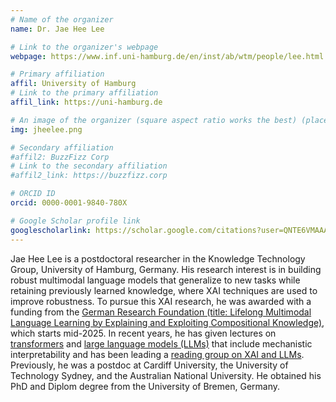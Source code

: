 ```yaml
---
# Name of the organizer
name: Dr. Jae Hee Lee

# Link to the organizer's webpage
webpage: https://www.inf.uni-hamburg.de/en/inst/ab/wtm/people/lee.html

# Primary affiliation
affil: University of Hamburg
# Link to the primary affiliation
affil_link: https://uni-hamburg.de

# An image of the organizer (square aspect ratio works the best) (place in the `assets/img/organizers` directory)
img: jheelee.png

# Secondary affiliation
#affil2: BuzzFizz Corp
# Link to the secondary affiliation
#affil2_link: https://buzzfizz.corp

# ORCID ID
orcid: 0000-0001-9840-780X

# Google Scholar profile link
googlescholarlink: https://scholar.google.com/citations?user=QNTE6VMAAAAJ
---
```


<!-- Add your bio here -->

Jae Hee Lee is a postdoctoral researcher in the Knowledge Technology Group, University of
Hamburg, Germany. His research interest is in building robust multimodal language models that
generalize to new tasks while retaining previously learned knowledge, where XAI techniques are
used to improve robustness. To pursue this XAI research, he was awarded with a funding from
the [German Research Foundation (title: Lifelong Multimodal Language Learning by Explaining
and Exploiting Compositional Knowledge)](https://gepris.dfg.de/gepris/projekt/551629603?language=en), which starts mid-2025. In recent years, he has
given lectures on [transformers](https://jaeheelee.gitlab.io/transformers_2024.pdf) and [large language models (LLMs)](https://jaeheelee.gitlab.io/llms_2024.pdf) that include mechanistic
interpretability and has been leading a [reading group on XAI and
LLMs](https://jaeheelee.gitlab.io/index.html#rg).
Previously, he was a postdoc at Cardiff University,
the University of Technology Sydney, and the Australian National University.
He obtained his PhD and Diplom degree from the University of Bremen, Germany.
